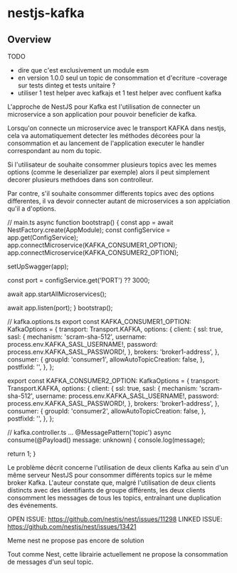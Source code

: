 # nestjs-kafka

## Overview

TODO

- dire que c'est exclusivement un module esm
- en version 1.0.0 seul un topic de consommation et d'ecriture
  -coverage sur tests dinteg et tests unitaire ?
- utiliser 1 test helper avec kafkajs et 1 test helper avec confluent kafka

L'approche de NestJS pour Kafka est l'utilisation de connecter un microservice a son
application pour pouvoir beneficier de kafka.

Lorsqu'on connecte un microservice avec le transport KAFKA dans nestjs,
cela va automatiquement detecter les méthodes décorées pour la consommation
et au lancement de l'application executer le handler correspondant au nom du topic.

Si l'utilisateur de souhaite consommer plusieurs topics avec les memes options (comme le deserializer par exemple)
alors il peut simplement decorer plusieurs methdoes dans son controlleur.

Par contre, s'il souhaite consommer differents topics avec des options differentes, il va devoir
connecter autant de microservices a son applciation qu'il a d'options.

// main.ts
async function bootstrap() {
const app = await NestFactory.create(AppModule);
const configService = app.get<ConfigService>(ConfigService);
app.connectMicroservice<MicroserviceOptions>(KAFKA_CONSUMER1_OPTION);
app.connectMicroservice<MicroserviceOptions>(KAFKA_CONSUMER2_OPTION);

setUpSwagger(app);

const port = configService.get<string>('PORT') ?? 3000;

await app.startAllMicroservices();

await app.listen(port);
}
bootstrap();

// kafka.options.ts
export const KAFKA_CONSUMER1_OPTION: KafkaOptions = {
transport: Transport.KAFKA,
options: {
client: {
ssl: true,
sasl: {
mechanism: 'scram-sha-512',
username: process.env.KAFKA_SASL_USERNAME!,
password: process.env.KAFKA_SASL_PASSWORD!,
},
brokers: 'broker1-address',
},
consumer: {
groupId: 'consumer1',
allowAutoTopicCreation: false,
},
postfixId: '',
},
};

export const KAFKA_CONSUMER2_OPTION: KafkaOptions = {
transport: Transport.KAFKA,
options: {
client: {
ssl: true,
sasl: {
mechanism: 'scram-sha-512',
username: process.env.KAFKA_SASL_USERNAME!,
password: process.env.KAFKA_SASL_PASSWORD!,
},
brokers: 'broker1-address',
},
consumer: {
groupId: 'consumer2',
allowAutoTopicCreation: false,
},
postfixId: '',
},
};

// kafka.controller.ts
...
@MessagePattern('topic')
async consume(@Payload() message: unknown) {
console.log(message);

return 1;
}

Le problème décrit concerne l'utilisation de deux clients Kafka au sein d'un même serveur NestJS pour consommer différents topics sur le même broker Kafka. L'auteur constate que, malgré l'utilisation de deux clients distincts avec des identifiants de groupe différents, les deux clients consomment les messages de tous les topics, entraînant une duplication des événements.

OPEN ISSUE: https://github.com/nestjs/nest/issues/11298
LINKED ISSUE: https://github.com/nestjs/nest/issues/13421

Meme nest ne propose pas encore de solution

Tout comme Nest, cette librairie actuellement ne propose la consommation
de messages d'un seul topic.
